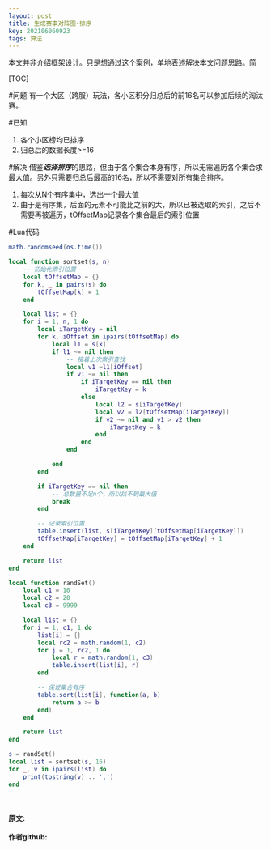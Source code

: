 ```yaml
---
layout: post
title: 生成赛事对阵图-排序
key: 202106060923
tags: 算法
---
```



本文并非介绍框架设计。只是想通过这个案例，单地表述解决本文问题思路。简

[TOC]

#问题
有一个大区（跨服）玩法，各小区积分归总后的前16名可以参加后续的淘汰赛。

#已知
1. 各个小区榜均已排序
2. 归总后的数据长度>=16

#解决
借鉴***选择排序***的思路，但由于各个集合本身有序，所以无需遍历各个集合求最大值。另外只需要归总后最高的16名，所以不需要对所有集合排序。
1. 每次从N个有序集中，选出一个最大值
2. 由于是有序集，后面的元素不可能比之前的大，所以已被选取的索引，之后不需要再被遍历，tOffsetMap记录各个集合最后的索引位置


#Lua代码
```lua
math.randomseed(os.time())

local function sortset(s, n)
    -- 初始化索引位置
    local tOffsetMap = {}
    for k, _ in pairs(s) do
        tOffsetMap[k] = 1
    end

    local list = {}
    for i = 1, n, 1 do
        local iTargetKey = nil
        for k, iOffset in ipairs(tOffsetMap) do
            local l1 = s[k]
            if l1 ~= nil then
                -- 接着上次索引查找
                local v1 =l1[iOffset] 
                if v1 ~= nil then
                    if iTargetKey == nil then
                        iTargetKey = k
                    else
                        local l2 = s[iTargetKey]
                        local v2 = l2[tOffsetMap[iTargetKey]] 
                        if v2 ~= nil and v1 > v2 then
                            iTargetKey = k
                        end
                    end
                end

            end
        end

        if iTargetKey == nil then
            -- 总数量不足n个，所以找不到最大值
            break
        end

        -- 记录索引位置
        table.insert(list, s[iTargetKey][tOffsetMap[iTargetKey]])
        tOffsetMap[iTargetKey] = tOffsetMap[iTargetKey] + 1
    end

    return list
end

local function randSet()
    local c1 = 10
    local c2 = 20
    local c3 = 9999

    local list = {}
    for i = 1, c1, 1 do
        list[i] = {}
        local rc2 = math.random(1, c2)
        for j = 1, rc2, 1 do
            local r = math.random(1, c3)
            table.insert(list[i], r)
        end

        -- 保证集合有序
        table.sort(list[i], function(a, b)
            return a >= b
        end)
    end

    return list
end

s = randSet()
local list = sortset(s, 16)
for _, v in ipairs(list) do
    print(tostring(v) .. ',')
end
```

<br>	
<br>	
<b>原文:<br>
<https://lizijie.github.io/2020/04/20/%E5%A5%97%E6%96%B9%E6%A1%88%E6%98%AF%E8%A7%A3%E5%86%B3%E9%97%AE%E9%A2%98%E7%9A%84%E9%94%99%E8%AF%AF%E6%80%9D%E8%B7%AF.html>
<br>
作者github:<br>	
<https://github.com/lizijie>
</b>
